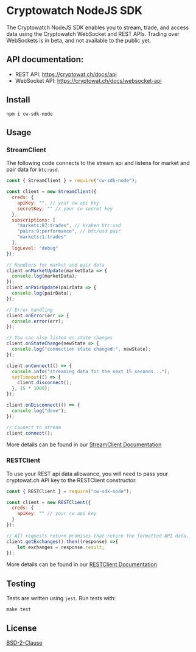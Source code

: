 # Cryptowatch NodeJS SDK

The Cryptowatch NodeJS SDK enables you to stream, trade, and access data using the Cryptowatch WebSocket and REST APIs. 
Trading over WebSockets is in beta, and not available to the public yet.

## API documentation:

- REST API: https://cryptowat.ch/docs/api
- WebSocket API: https://cryptowat.ch/docs/websocket-api

## Install
```
npm i cw-sdk-node
```

## Usage

### StreamClient
The following code connects to the stream api and listens for market and pair data for `btc:usd`.
```javascript
const { StreamClient } = require("cw-sdk-node");

const client = new StreamClient({
  creds: {
    apiKey: "", // your cw api key
    secretKey: "" // your cw secret key
  },
  subscriptions: [
    "markets:87:trades", // kraken btc:usd
    "pairs:9:performance", // btc/usd pair
    "markets:1:trades"
  ],
  logLevel: "debug"
});

// Handlers for market and pair data
client.onMarketUpdate(marketData => {
  console.log(marketData);
});
client.onPairUpdate(pairData => {
  console.log(pairData);
});

// Error handling
client.onError(err => {
  console.error(err);
});

// You can also listen on state changes
client.onStateChange(newState => {
  console.log("connection state changed:", newState);
});

client.onConnect(() => {
  console.info("streaming data for the next 15 seconds...");
  setTimeout(() => {
    client.disconnect();
  }, 15 * 1000);
});

client.onDisconnect(() => {
  console.log("done");
});

// Connect to stream
client.connect();
```

More details can be found in our [StreamClient Documentation](./docs/classes/streamclient.md)


### RESTClient

To use your REST api data allowance, you will need to pass your cryptowat.ch API key to the RESTClient constructor.

```javascript
const { RESTClient } = require("cw-sdk-node");

const client = new RESTClient({
  creds: {
    apiKey: "" // your cw api key
  }
});

// All requests return promises that return the formatted API data.
client.getExchanges().then((response) =>{
    let exchanges = response.result;
});
```

More details can be found in our [RESTClient Documentation](./docs/classes/restclient.md)


## Testing
Tests are written using `jest`. Run tests with:
```
make test
```

## License
[BSD-2-Clause](LICENSE)
